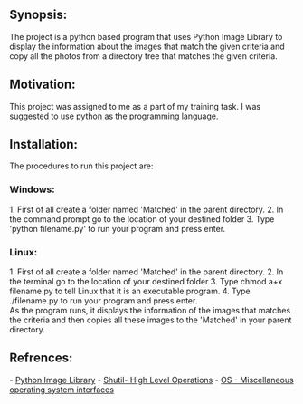 <H2>Synopsis:</H2>
The project is a python based program that uses Python Image Library to display the information about the images that match the given criteria and copy all the photos from a directory tree that matches the given criteria.

<H2>Motivation:</H2>
This project was assigned to me as a part of my training task. I was suggested to use python as the programming language.

<H2>Installation:</H2>
The procedures to run this project are:<br>
<H3>Windows:</H3>
1. First of all create a folder named 'Matched' in the parent directory.
2. In the command prompt go to the location of your destined folder
3. Type 'python filename.py' to run your program and press enter.

<H3>Linux:</H3>
1. First of all create a folder named 'Matched' in the parent directory.
2. In the terminal go to the location of your destined folder
3. Type chmod a+x filename.py to tell Linux that it is an executable program.
4. Type ./filename.py to run your program and press enter.
<BR>As the program runs, it displays the information of the images that matches the criteria and then copies all these images to the 'Matched' in your parent directory.

    
<H2>Refrences:</H2>
- <a href = "http://effbot.org/imagingbook/pil-index.htm"> Python Image Library</a>
- <a href = "https://docs.python.org/2/library/shutil.html">Shutil- High Level Operations</a>
- <a href = "https://docs.python.org/2/library/os.html">OS - Miscellaneous operating system interfaces</a>

